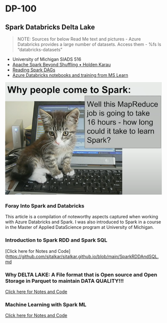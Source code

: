 # DP-100
## Spark Databricks Delta Lake

>NOTE: Sources for below Read Me text and pictures
       - Azure Databricks provides a large number of datasets. Access them - %fs ls “databricks-datasets” 

- University of Michigan SIADS 516
- [Apache Spark Beyond Shuffling • Holden Karau](https://www.youtube.com/watch?v=4xsBQYdHgn8)
- [Reading Spark DAGs](https://www.youtube.com/watch?v=LoFN_Q224fQ)
- [Azure Databricks notebooks and training from MS Learn](https://docs.microsoft.com/en-us/learn/paths/perform-data-science-azure-databricks/)


![Second Picture](https://github.com/sjtalkar/DP-100AzureSupervisedUnsupervisedDatabricksAndSpark/blob/main/Pictures%20for%20Readme/Picture2.png)

### Foray Into Spark and Databricks 

This article is a compilation of noteworthy aspects captured when working with Azure Databricks and Spark. I was also introduced to Spark in a course in the Master of Applied DataScience program at University of Michigan.


### Introduction to Spark RDD and Spark SQL
[Click here for Notes and Code](https://github.com/sjtalkar/sjtalkar.github.io/blob/main/SparkRDDAndSQL.md


### Why DELTA LAKE: A File format that is Open source and Open Storage in Parquet to maintain DATA QUALITY!!!
[Click here for Notes and Code](https://github.com/sjtalkar/sjtalkar.github.io/blob/main/SparkDelatLake.md)


### Machine Learning with Spark ML
[Click here for Notes and Code](https://github.com/sjtalkar/sjtalkar.github.io/blob/main/MachineLearningWithSpark.md)



